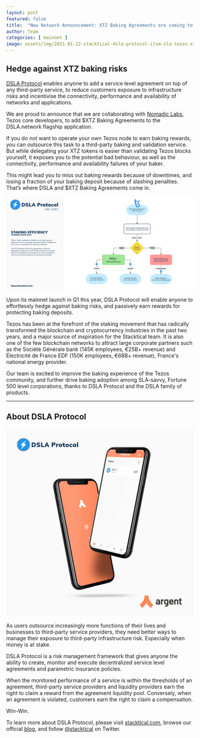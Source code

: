 ```yaml
---
layout: post
featured: false
title:  "New Network Announcement: XTZ Baking Agreements are coming to DSLA Protocol"
author: Team
categories: [ mainnet ]
image: assets/img/2021-01-22-stacktical-dsla-protocol-itsm-sla-tezos-xtz-staking-baking-fintech-legaltech-insurtech-defi.jpg
---
```


## Hedge against XTZ baking risks

[DSLA Protocol](https://stacktical.com) enables anyone to add a service level agreement on top of any third-party service, to reduce customers exposure to infrastructure risks and incentivise the connectivity, performance and availability of networks and applications.

We are proud to announce that we are collaborating with [Nomadic Labs](https://www.nomadic-labs.com/), Tezos core developers, to add $XTZ Baking Agreements to the DSLA.network flagship application.

If you do not want to operate your own Tezos node to earn baking rewards, you can outsource this task to a third-party baking and validation service. But while delegating your XTZ tokens is easier than validating Tezos blocks yourself, it exposes you to the potential bad behaviour, as well as the connectivity, performance and availability failures of your baker.  

This might lead you to miss out baking rewards because of downtimes, and losing a fraction of your baking deposit because of slashing penalties. That’s where DSLA and $XTZ Baking Agreements come in.

[![XTZ Baking Efficiency Agreements](/assets/img/dsla-protocol_activities_staking-efficiency_XTZ.png)](https://stacktical.com)

Upon its mainnet launch in Q1 this year, DSLA Protocol will enable anyone to effortlessly hedge against baking risks, and passively earn rewards for protecting baking deposits.

Tezos has been at the forefront of the staking movement that has radically transformed the blockchain and cryptocurrency industries in the past two years, and a major source of inspiration for the Stacktical team. It is also one of the few blockchain networks to attract large corporate partners such as the Société Générale bank (145K employees, €25B+ revenue) and Électricité de France EDF (150K employees, €68B+ revenue), France's national energy provider.

Our team is excited to improve the baking experience of the Tezos community, and further drive baking adoption among SLA-savvy, Fortune 500 level corporations, thanks to DSLA Protocol and the DSLA family of products.

___

## About DSLA Protocol

[![DSLA Token, now on Argent wallet](/assets/img/2020-08-26-dsla-token-available-on-Argent-keyless-wallet-screenshot.jpg)](https://stacktical.com)

As users outsource increasingly more functions of their lives and businesses to third-party service providers, they need better ways to manage their exposure to third-party infrastructure risk. Especially when money is at stake.

DSLA Protocol is a risk management framework that gives anyone the ability to create, monitor and execute decentralized service level agreements and parametric insurance policies.

When the monitored performance of a service is within the thresholds of an agreement, third-party service providers and liquidity providers earn the right to claim a reward from the agreement liquidity pool. Conversely, when an agreement is violated, customers earn the right to claim a compensation. 

Win-Win.

To learn more about DSLA Protocol, please visit [stacktical.com](https://stacktical.com), browse our official [blog](https://blog.stacktical.com), and follow [@stacktical](https://twitter.com/Stacktical) on Twitter.




